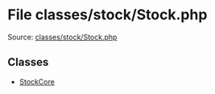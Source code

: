File classes/stock/Stock.php
=========

Source: [classes/stock/Stock.php](https://github.com/PrestaShop/PrestaShop/blob/1.5.6.2/classes/stock/Stock.php)


Classes
-------

* [StockCore](class.StockCore.md)

